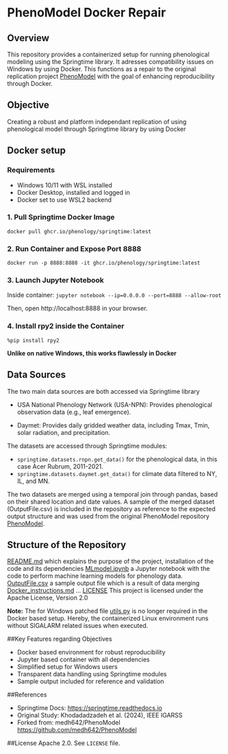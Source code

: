 # PhenoModel Docker Repair

## Overview

This repository provides a containerized setup for running phenological modeling using the Springtime library. It adresses compatibility issues on Windows by using Docker. This functions as a repair to the original replication project [PhenoModel](https://github.com/medh642/PhenoModel) with the goal of enhancing reproducibility through Docker.

## Objective

Creating a robust and platform independant replication of using phenological model through Springtime library by using Docker

## Docker setup

### Requirements

- Windows 10/11 with WSL installed
- Docker Desktop, installed and logged in
- Docker set to use WSL2 backend

### 1. Pull Springtime Docker Image

`docker pull ghcr.io/phenology/springtime:latest`

### 2. Run Container and Expose Port 8888

`docker run -p 8888:8888 -it ghcr.io/phenology/springtime:latest`

### 3. Launch Jupyter Notebook

Inside container:
`jupyter notebook --ip=0.0.0.0 --port=8888 --allow-root`

Then, open http://localhost:8888 in your browser.

### 4. Install rpy2 inside the Container

`%pip install rpy2`

**Unlike on native Windows, this works flawlessly in Docker**

## Data Sources

The two main data sources are both accessed via Springtime library

- USA National Phenology Network (USA-NPN): Provides phenological observation data (e.g., leaf emergence).

- Daymet: Provides daily gridded weather data, including Tmax, Tmin, solar radiation, and precipitation.

The datasets are accessed through Springtime modules:
- `springtime.datasets.rnpn.get_data()` for the phenological data, in this case Acer Rubrum, 2011-2021.
- `springtime.datasets.daymet.get_data()` for climate data filtered to NY, IL, and MN.

The two datasets are merged using a temporal join through pandas, based on their shared location and date values. 
A sample of the merged dataset (OutputFile.csv) is included in the repository as reference to the expected output structure and was used from the original PhenoModel repository [PhenoModel](https://github.com/medh642/PhenoModel).

## Structure of the Repository
 
[README.md](https://www.example.com) which explains the purpose of the project, installation of the code and its dependencies
[MLmodel.ipynb](https://www.example.com) a Jupyter notebook with the code to perform machine learning models for phenology data. 
[OutputFile.csv](https://www.example.com) a sample output file which is a result of data merging
[Docker_instructions.md](https://www.example.com) ...
[LICENSE](https://www.example.com) This project is licensed under the Apache License, Version 2.0

**Note:** The for Windows patched file [utils.py](https://www.example.com) is no longer required in the Docker based setup. Hereby, the containerized Linux environment runs without SIGALARM related issues when executed. 

##Key Features regarding Objectives
- Docker based environment for robust reproducibility
- Jupyter based container with all dependencies
- Simplified setup for Windows users
- Transparent data handling using Springtime modules
- Sample output included for reference and validation

##References
- Springtime Docs: https://springtime.readthedocs.io
- Original Study: Khodadadzadeh et al. (2024), IEEE IGARSS
- Forked from: medh642/PhenoModel https://github.com/medh642/PhenoModel

##License
Apache 2.0. See `LICENSE` file.

